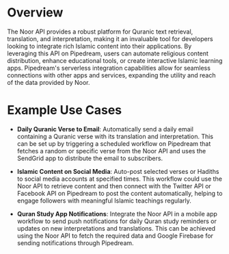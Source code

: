 # Overview

The Noor API provides a robust platform for Quranic text retrieval, translation, and interpretation, making it an invaluable tool for developers looking to integrate rich Islamic content into their applications. By leveraging this API on Pipedream, users can automate religious content distribution, enhance educational tools, or create interactive Islamic learning apps. Pipedream's serverless integration capabilities allow for seamless connections with other apps and services, expanding the utility and reach of the data provided by Noor.

# Example Use Cases

- **Daily Quranic Verse to Email**: Automatically send a daily email containing a Quranic verse with its translation and interpretation. This can be set up by triggering a scheduled workflow on Pipedream that fetches a random or specific verse from the Noor API and uses the SendGrid app to distribute the email to subscribers.

- **Islamic Content on Social Media**: Auto-post selected verses or Hadiths to social media accounts at specified times. This workflow could use the Noor API to retrieve content and then connect with the Twitter API or Facebook API on Pipedream to post the content automatically, helping to engage followers with meaningful Islamic teachings regularly.

- **Quran Study App Notifications**: Integrate the Noor API in a mobile app workflow to send push notifications for daily Quran study reminders or updates on new interpretations and translations. This can be achieved using the Noor API to fetch the required data and Google Firebase for sending notifications through Pipedream.
